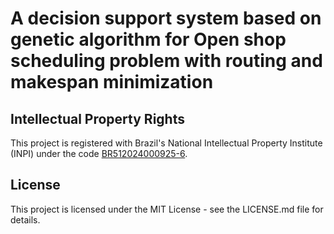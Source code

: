 # A decision support system based on genetic algorithm for Open shop scheduling problem with routing and makespan minimization

## Intellectual Property Rights

This project is registered with Brazil's National Intellectual Property Institute (INPI) under the code [BR512024000925-6](https://github.com/levirabreu/DSS_GeneticAlgorithm_OSSP_with_routing/blob/main/certificado_5120240009251711456838739.pdf).

## License

This project is licensed under the MIT License - see the LICENSE.md file for details.
